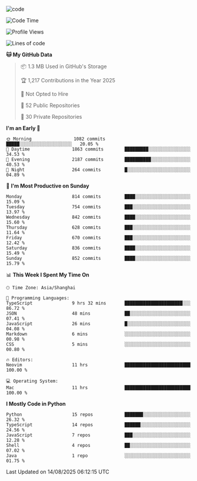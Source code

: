 
<!--
**liuyaanng/liuyaanng** is a ✨ _special_ ✨ repository because its `README.md` (this file) appears on your GitHub profile.

Here are some ideas to get you started:

- 🔭 I’m currently working on ...
- 🌱 I’m currently learning ...
- 👯 I’m looking to collaborate on ...
- 🤔 I’m looking for help with ...
- 💬 Ask me about ...
- 📫 How to reach me: ...
- 😄 Pronouns: ...
- ⚡ Fun fact: ...
-->


![code](https://cdn.jsdelivr.net/gh/liuyaanng/liuyaanng@1.0/code.gif) 

<!--START_SECTION:waka-->
![Code Time](http://img.shields.io/badge/Code%20Time-1%2C797%20hrs%2010%20mins-blue)

![Profile Views](http://img.shields.io/badge/Profile%20Views-0-blue)

![Lines of code](https://img.shields.io/badge/From%20Hello%20World%20I%27ve%20Written-26.4%20million%20lines%20of%20code-blue)

**🐱 My GitHub Data** 

> 📦 1.3 MB Used in GitHub's Storage 
 > 
> 🏆 1,217 Contributions in the Year 2025
 > 
> 🚫 Not Opted to Hire
 > 
> 📜 52 Public Repositories 
 > 
> 🔑 30 Private Repositories 
 > 
**I'm an Early 🐤** 

```text
🌞 Morning                1082 commits        █████░░░░░░░░░░░░░░░░░░░░   20.05 % 
🌆 Daytime                1863 commits        █████████░░░░░░░░░░░░░░░░   34.53 % 
🌃 Evening                2187 commits        ██████████░░░░░░░░░░░░░░░   40.53 % 
🌙 Night                  264 commits         █░░░░░░░░░░░░░░░░░░░░░░░░   04.89 % 
```
📅 **I'm Most Productive on Sunday** 

```text
Monday                   814 commits         ████░░░░░░░░░░░░░░░░░░░░░   15.09 % 
Tuesday                  754 commits         ███░░░░░░░░░░░░░░░░░░░░░░   13.97 % 
Wednesday                842 commits         ████░░░░░░░░░░░░░░░░░░░░░   15.60 % 
Thursday                 628 commits         ███░░░░░░░░░░░░░░░░░░░░░░   11.64 % 
Friday                   670 commits         ███░░░░░░░░░░░░░░░░░░░░░░   12.42 % 
Saturday                 836 commits         ████░░░░░░░░░░░░░░░░░░░░░   15.49 % 
Sunday                   852 commits         ████░░░░░░░░░░░░░░░░░░░░░   15.79 % 
```


📊 **This Week I Spent My Time On** 

```text
🕑︎ Time Zone: Asia/Shanghai

💬 Programming Languages: 
TypeScript               9 hrs 32 mins       ██████████████████████░░░   86.72 % 
JSON                     48 mins             ██░░░░░░░░░░░░░░░░░░░░░░░   07.41 % 
JavaScript               26 mins             █░░░░░░░░░░░░░░░░░░░░░░░░   04.08 % 
Markdown                 6 mins              ░░░░░░░░░░░░░░░░░░░░░░░░░   00.98 % 
CSS                      5 mins              ░░░░░░░░░░░░░░░░░░░░░░░░░   00.80 % 

🔥 Editors: 
Neovim                   11 hrs              █████████████████████████   100.00 % 

💻 Operating System: 
Mac                      11 hrs              █████████████████████████   100.00 % 
```

**I Mostly Code in Python** 

```text
Python                   15 repos            ███████░░░░░░░░░░░░░░░░░░   26.32 % 
TypeScript               14 repos            ██████░░░░░░░░░░░░░░░░░░░   24.56 % 
JavaScript               7 repos             ███░░░░░░░░░░░░░░░░░░░░░░   12.28 % 
Shell                    4 repos             ██░░░░░░░░░░░░░░░░░░░░░░░   07.02 % 
Java                     1 repo              ░░░░░░░░░░░░░░░░░░░░░░░░░   01.75 % 
```




 Last Updated on 14/08/2025 06:12:15 UTC
<!--END_SECTION:waka-->
